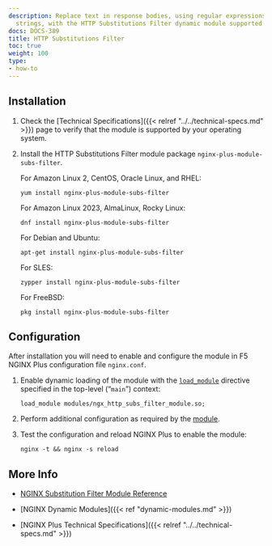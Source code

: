 ```yaml
---
description: Replace text in response bodies, using regular expressions and fixed
  strings, with the HTTP Substitutions Filter dynamic module supported by NGINX, Inc.
docs: DOCS-389
title: HTTP Substitutions Filter
toc: true
weight: 100
type:
- how-to
---
```


<span id="install"></span>
## Installation

1. Check the [Technical Specifications]({{< relref "../../technical-specs.md" >}}) page to verify that the module is supported by your operating system.

2. Install the HTTP Substitutions Filter module package `nginx-plus-module-subs-filter`.

   For Amazon Linux 2, CentOS, Oracle Linux, and RHEL:

   ```shell
   yum install nginx-plus-module-subs-filter
   ```

   For Amazon Linux 2023, AlmaLinux, Rocky Linux:

   ```shell
   dnf install nginx-plus-module-subs-filter
   ```

   For Debian and Ubuntu:

   ```shell
   apt-get install nginx-plus-module-subs-filter
   ```

   For SLES:

   ```shell
   zypper install nginx-plus-module-subs-filter
   ```

   For FreeBSD:

   ```shell
   pkg install nginx-plus-module-subs-filter
   ```

<span id="configure"></span>

## Configuration

After installation you will need to enable and configure the module in F5 NGINX Plus configuration file `nginx.conf`.

1. Enable dynamic loading of the module with the [`load_module`](https://nginx.org/en/docs/ngx_core_module.html#load_module) directive specified in the top-level (“`main`”) context:

   ```nginx
   load_module modules/ngx_http_subs_filter_module.so;
   ```

2. Perform additional configuration as required by the [module](https://github.com/yaoweibin/ngx_http_substitutions_filter_module).

3. Test the configuration and reload NGINX Plus to enable the module:

   ```shell
   nginx -t && nginx -s reload
   ```

<span id="info"></span>
## More Info

- [NGINX Substitution Filter Module Reference](https://github.com/yaoweibin/ngx_http_substitutions_filter_module)

- [NGINX Dynamic Modules]({{< ref "dynamic-modules.md" >}})

- [NGINX Plus Technical Specifications]({{< relref "../../technical-specs.md" >}})
